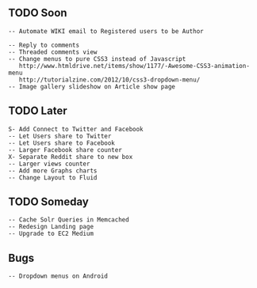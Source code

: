 ## TODO Soon

    -- Automate WIKI email to Registered users to be Author

    -- Reply to comments
    -- Threaded comments view
    -- Change menus to pure CSS3 instead of Javascript
       http://www.htmldrive.net/items/show/1177/-Awesome-CSS3-animation-menu
       http://tutorialzine.com/2012/10/css3-dropdown-menu/
    -- Image gallery slideshow on Article show page

## TODO Later

    S- Add Connect to Twitter and Facebook
    -- Let Users share to Twitter
    -- Let Users share to Facebook
    -- Larger Facebook share counter
    X- Separate Reddit share to new box
    -- Larger views counter
    -- Add more Graphs charts
    -- Change Layout to Fluid

## TODO Someday

    -- Cache Solr Queries in Memcached
    -- Redesign Landing page
    -- Upgrade to EC2 Medium

## Bugs

    -- Dropdown menus on Android
